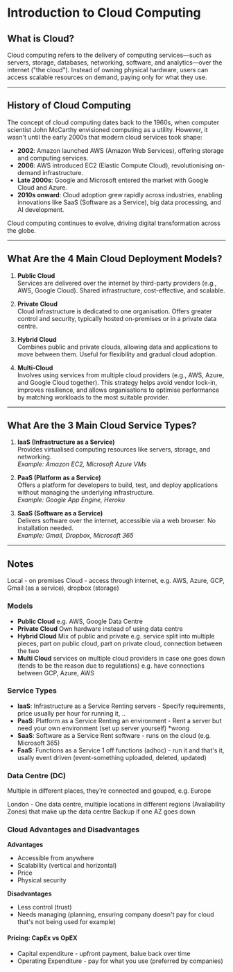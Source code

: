 # Introduction to Cloud Computing

## What is Cloud?


Cloud computing refers to the delivery of computing services—such as servers, storage, databases, networking, software, and analytics—over the internet ("the cloud"). Instead of owning physical hardware, users can access scalable resources on demand, paying only for what they use. 

---
## History of Cloud Computing

The concept of cloud computing dates back to the 1960s, when computer scientist John McCarthy envisioned computing as a utility. However, it wasn't until the early 2000s that modern cloud services took shape:

- **2002**: Amazon launched AWS (Amazon Web Services), offering storage and computing services.
- **2006**: AWS introduced EC2 (Elastic Compute Cloud), revolutionising on-demand infrastructure.
- **Late 2000s**: Google and Microsoft entered the market with Google Cloud and Azure.
- **2010s onward**: Cloud adoption grew rapidly across industries, enabling innovations like SaaS (Software as a Service), big data processing, and AI development.

Cloud computing continues to evolve, driving digital transformation across the globe.

---
## What Are the 4 Main Cloud Deployment Models?

1. **Public Cloud**  
   Services are delivered over the internet by third-party providers (e.g., AWS, Google Cloud). Shared infrastructure, cost-effective, and scalable.

2. **Private Cloud**  
   Cloud infrastructure is dedicated to one organisation. Offers greater control and security, typically hosted on-premises or in a private data centre.

3. **Hybrid Cloud**  
   Combines public and private clouds, allowing data and applications to move between them. Useful for flexibility and gradual cloud adoption.

4. **Multi-Cloud**  
   Involves using services from multiple cloud providers (e.g., AWS, Azure, and Google Cloud together). This strategy helps avoid vendor lock-in, improves resilience, and allows organisations to optimise performance by matching workloads to the most suitable provider.


---

## What Are the 3 Main Cloud Service Types?

1. **IaaS (Infrastructure as a Service)**  
   Provides virtualised computing resources like servers, storage, and networking.  
   _Example: Amazon EC2, Microsoft Azure VMs_

2. **PaaS (Platform as a Service)**  
   Offers a platform for developers to build, test, and deploy applications without managing the underlying infrastructure.  
   _Example: Google App Engine, Heroku_

3. **SaaS (Software as a Service)**  
   Delivers software over the internet, accessible via a web browser. No installation needed.  
   _Example: Gmail, Dropbox, Microsoft 365_

---





## Notes
Local - on premises
Cloud - access through internet, e.g. AWS, Azure, GCP, Gmail (as a service), dropbox (storage)


### Models
- **Public Cloud**
    e.g. AWS, Google Data Centre
- **Private Cloud**
    Own hardware instead of using data centre
- **Hybrid Cloud**
    Mix of public and private
    e.g. service split into multiple pieces, part on public cloud, part on private cloud, connection between the two
- **Multi Cloud**
    services on multiple cloud providers in case one goes down (tends to be the reason due to regulations)
    e.g. have connections between GCP, Azure, AWS


### Service Types
- **IaaS**: Infrastructure as a Service
    Renting servers - Specify requirements, price usually per hour for running it, ..
- **PaaS**: Platform as a Service
    Renting an environment - Rent a server but need your own environment (set up server yourself) *wrong
- **SaaS**: Software as a Service
    Rent software - runs on the cloud (e.g. Microsoft 365)
- **FaaS**: Functions as a Service
    1 off functions (adhoc) - run it and that's it, usally event driven (event-something uploaded, deleted, updated)


### Data Centre (DC)
Multiple in different places, they're connected and gouped, e.g. Europe

London - One data centre, multiple locations in different regions (Availability Zones) that make up the data centre
Backup if one AZ goes down

### Cloud Advantages and Disadvantages

**Advantages**
- Accessible from anywhere
- Scalability (vertical and horizontal)
- Price
- Physical security

**Disadvantages**
- Less control (trust)
- Needs managing (planning, ensuring company doesn't pay for cloud that's not being used for example)


#### Pricing: CapEx vs OpEX
- Capital expenditure - upfront payment, balue back over time
- Operating Expenditure - pay for what you use (preferred by companies)





